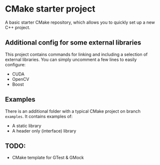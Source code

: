 # CMake starter project
A basic starter CMake repository, which allows you to quickly set up a new C++ project. 
## Additional config for some external libraries
This project contains commands for linking and including a selection of external libraries. You can simply uncomment a few lines to easily configure:
- CUDA
- OpenCV
- Boost
## Examples
There is an additional folder with a typical CMake project on branch `examples`.
It contains examples of:
- A static library
- A header only (interface) library
## TODO:
- CMake template for GTest & GMock
